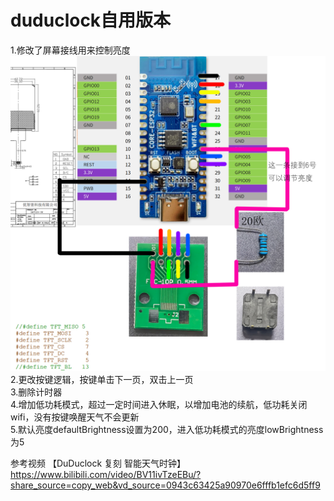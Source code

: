 # duduclock自用版本
  
1.修改了屏幕接线用来控制亮度  
![image](img/网购转接板接线.jpg)  
2.更改按键逻辑，按键单击下一页，双击上一页  
3.删除计时器  
4.增加低功耗模式，超过一定时间进入休眠，以增加电池的续航，低功耗关闭wifi，没有按键唤醒天气不会更新  
5.默认亮度defaultBrightness设置为200，进入低功耗模式的亮度lowBrightness为5    

参考视频
【DuDuclock 复刻 智能天气时钟】  
 https://www.bilibili.com/video/BV11ivTzeEBu/?share_source=copy_web&vd_source=0943c63425a90970e6fffb1efc6d5ff9
